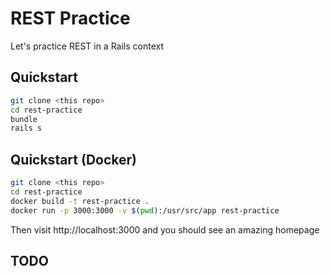 # REST Practice

Let's practice REST in a Rails context

## Quickstart

```bash
git clone <this repo>
cd rest-practice
bundle
rails s
```

## Quickstart (Docker)

```bash
git clone <this repo>
cd rest-practice
docker build -t rest-practice .
docker run -p 3000:3000 -v $(pwd):/usr/src/app rest-practice
```

Then visit http://localhost:3000 and you should see an amazing homepage

## TODO

